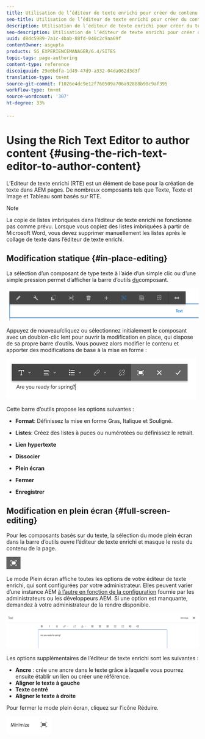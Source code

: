 ```yaml
---
title: Utilisation de l’éditeur de texte enrichi pour créer du contenu
seo-title: Utilisation de l’éditeur de texte enrichi pour créer du contenu
description: Utilisation de l’éditeur de texte enrichi pour créer du texte en AEM.
seo-description: Utilisation de l’éditeur de texte enrichi pour créer du texte en AEM.
uuid: d8dc5989-7a1c-4bab-88fd-040c2c9aa69f
contentOwner: asgupta
products: SG_EXPERIENCEMANAGER/6.4/SITES
topic-tags: page-authoring
content-type: reference
discoiquuid: 29e0bdfa-1d49-47d9-a332-04da062d3d3f
translation-type: tm+mt
source-git-commit: f1026e4dc9e12f760509a706a92888b90c9af395
workflow-type: tm+mt
source-wordcount: '307'
ht-degree: 33%

---
```



# Using the Rich Text Editor to author content {#using-the-rich-text-editor-to-author-content}

L’Editeur de texte enrichi (RTE) est un élément de base pour la création de texte dans AEM pages. De nombreux composants tels que Texte, Texte et Image et Tableau sont basés sur RTE.

>[!NOTE]
>
>La copie de listes imbriquées dans l’éditeur de texte enrichi ne fonctionne pas comme prévu. Lorsque vous copiez des listes imbriquées à partir de Microsoft Word, vous devez supprimer manuellement les listes après le collage de texte dans l’éditeur de texte enrichi.

## Modification statique {#in-place-editing}

La sélection d’un composant de type texte à l’aide d’un simple clic ou d’une simple pression permet d’afficher la barre d’outils [du](../sites-authoring/editing-content.md#edit-configure-copy-cut-delete-paste)composant.

![screen_shot_2018-03-21at163054](assets/screen_shot_2018-03-21at163054.png)

Appuyez de nouveau/cliquez ou sélectionnez initialement le composant avec un doublon-clic lent pour ouvrir la modification en place, qui dispose de sa propre barre d’outils. Vous pouvez alors modifier le contenu et apporter des modifications de base à la mise en forme :

![screen_shot_2018-03-21at163214](assets/screen_shot_2018-03-21at163214.png)

Cette barre d’outils propose les options suivantes :

* **Format**: Définissez la mise en forme Gras, Italique et Souligné.

* **Listes**: Créez des listes à puces ou numérotées ou définissez le retrait.

* **Lien hypertexte**

* **Dissocier**

* **Plein écran**

* **Fermer**

* **Enregistrer**

## Modification en plein écran {#full-screen-editing}

Pour les composants basés sur du texte, la sélection du mode plein écran dans la barre d’outils ouvre l’éditeur de texte enrichi et masque le reste du contenu de la page.

![](do-not-localize/screen_shot_2018-03-21at163236.png)

Le mode Plein écran affiche toutes les options de votre éditeur de texte enrichi, qui sont configurées par votre administrateur. Elles peuvent varier d’une instance AEM [à l’autre en fonction de la configuration](../sites-administering/rich-text-editor.md) fournie par les administrateurs ou les développeurs AEM. Si une option est manquante, demandez à votre administrateur de la rendre disponible.

![screen_shot_2018-03-21at163248](assets/screen_shot_2018-03-21at163248.png)

Les options supplémentaires de l’éditeur de texte enrichi sont les suivantes :

* **Ancre** : crée une ancre dans le texte grâce à laquelle vous pourrez ensuite établir un lien ou créer une référence.
* **Aligner le texte à gauche**
* **Texte centré**
* **Aligner le texte à droite**

Pour fermer le mode plein écran, cliquez sur l’icône Réduire.

![screen_shot_2018-03-21at163323](assets/screen_shot_2018-03-21at163323.png)
